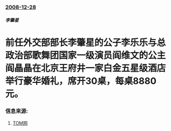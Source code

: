 ### [2008-12-28](/news/2008/12/28/index.md)

##### 李肇星
# 前任外交部部长李肇星的公子李乐乐与总政治部歌舞团国家一级演员阎维文的公主阎晶晶在北京王府井一家白金五星级酒店举行豪华婚礼，席开30桌，每桌8880元。




### 信息来源:

1. [TOM网](https://web.archive.org/web/20140914192403/http://post.news.tom.com/4B000922715.html)
